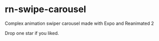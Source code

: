# rn-swipe-carousel

Complex animation swiper carousel made with Expo and Reanimated 2

Drop one star if you liked.
